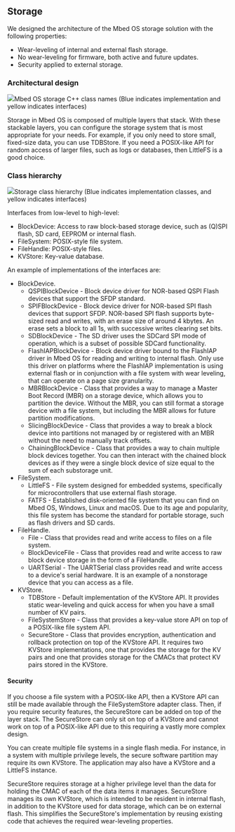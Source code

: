 <h2 id="storage-tech">Storage</h2>

We designed the architecture of the Mbed OS storage solution with the following properties:

- Wear-leveling of internal and external flash storage.
- No wear-leveling for firmware, both active and future updates.
- Security applied to external storage.

### Architectural design

<span class="images">![](https://s3-us-west-2.amazonaws.com/mbed-os-docs-images/storagearch.png)<span>Mbed OS storage C++ class names (Blue indicates implementation and yellow indicates interfaces)</span></span>

Storage in Mbed OS is composed of multiple layers that stack. With these stackable layers, you can configure the storage system that is most appropriate for your needs. For example, if you only need to store small, fixed-size data, you can use TDBStore. If you need a POSIX-like API for random access of larger files, such as logs or databases, then LittleFS is a good choice. 

### Class hierarchy

<span class="images">![](https://s3-us-west-2.amazonaws.com/mbed-os-docs-images/storageclasshierarchy.png)<span>Storage class hierarchy (Blue indicates implementation classes, and yellow indicates interfaces)</span></span>

Interfaces from low-level to high-level:

- BlockDevice: Access to raw block-based storage device, such as (Q)SPI flash, SD card, EEPROM or internal flash.
- FileSystem: POSIX-style file system.
- FileHandle: POSIX-style files.
- KVStore: Key-value database.

An example of implementations of the interfaces are:

- BlockDevice.
   - QSPIBlockDevice - Block device driver for NOR-based QSPI Flash devices that support the SFDP standard. 
   - SPIFBlockDevice - Block device driver for NOR-based SPI flash devices that support SFDP. NOR-based SPI flash supports byte-sized read and writes, with an erase size of around 4 kbytes. An erase sets a block to all 1s, with successive writes clearing set bits.
   - SDBlockDevice - The SD driver uses the SDCard SPI mode of operation, which is a subset of possible SDCard functionality.
   - FlashIAPBlockDevice - Block device driver bound to the FlashIAP driver in Mbed OS for reading and writing to internal flash. Only use this driver on platforms where the FlashIAP implementation is using external flash or in conjunction with a file system with wear leveling, that can operate on a page size granularity.
   - MBRBlockDevice - Class that provides a way to manage a Master Boot Record (MBR) on a storage device, which allows you to partition the device. Without the MBR, you can still format a storage device with a file system, but including the MBR allows for future partition modifications.
   - SlicingBlockDevice - Class that provides a way to break a block device into partitions not managed by or registered with an MBR without the need to manually track offsets.
   - ChainingBlockDevice - Class that provides a way to chain multiple block devices together. You can then interact with the chained block devices as if they were a single block device of size equal to the sum of each substorage unit.
- FileSystem.
   - LittleFS - File system designed for embedded systems, specifically for microcontrollers that use external flash storage.
   - FATFS - Established disk-oriented file system that you can find on Mbed OS, Windows, Linux and macOS. Due to its age and popularity, this file system has become the standard for portable storage, such as flash drivers and SD cards.
- FileHandle.
   - File - Class that provides read and write access to files on a file system.
   - BlockDeviceFile - Class that provides read and write access to raw block device storage in the form of a FileHandle.
   - UARTSerial - The UARTSerial class provides read and write access to a device's serial hardware. It is an example of a nonstorage device that you can access as a file.
- KVStore.
   - TDBStore - Default implementation of the KVStore API. It provides static wear-leveling and quick access for when you have a small number of KV pairs.
   - FileSystemStore - Class that provides a key-value store API on top of a POSIX-like file system API.
   - SecureStore - Class that provides encryption, authentication and rollback protection on top of the KVStore API. It requires two KVStore implementations, one that provides the storage for the KV pairs and one that provides storage for the CMACs that protect KV pairs stored in the KVStore.

#### Security

If you choose a file system with a POSIX-like API, then a KVStore API can still be made available through the FileSystemStore adapter class. Then, if you require security features, the SecureStore can be added on top of the layer stack. The SecureStore can only sit on top of a KVStore and cannot work on top of a POSIX-like API due to this requiring a vastly more complex design.

You can create multiple file systems in a single flash media. For instance, in a system with multiple privilege levels, the secure software partition may require its own KVStore. The application may also have a KVStore and a LittleFS instance.

SecureStore requires storage at a higher privilege level than the data for holding the CMAC of each of the data items it manages. SecureStore manages its own KVStore, which is intended to be resident in internal flash, in addition to the KVStore used for data storage, which can be on external flash. This simplifies the SecureStore's implementation by reusing existing code that achieves the required wear-leveling properties.
